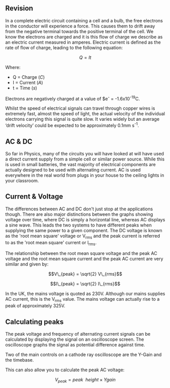 ## Revision
In a complete electric circuit containing a cell and a bulb, the free electrons in the conductor will experience a force. This causes them to drift away from the negative terminal towards the positive terminal of the cell. We know the electrons are charged and it is this flow of charge we describe as an electric current measured in amperes. Electric current is defined as the rate of flow of charge, leading to the following equation:

$$Q = It$$

Where:
- Q = Charge ($C$)
- I = Current ($A$)
- t = Time ($s$)

Electrons are negatively charged at a value of $e<sup>-</sup> = -1.6x10<sup>-19</sup>C.

Whilst the speed of electrical signals can travel through copper wires is extremely fast, almost the speed of light, the actual velocity of the individual electrons carrying this signal is quite slow. It varies widely but an average ‘drift velocity’ could be expected to be approximately 0.1mm s<sup>-1</sup>.

## AC & DC
So far in Physics, many of the circuits you will have looked at will have used a direct current supply from a simple cell or similar power source. While this is used in small batteries, the vast majority of electrical components are actually designed to be used with alternating current. AC is used everywhere in the real world from plugs in your house to the ceiling lights in your classroom.

## Current & Voltage
The differences between AC and DC don't just stop at the applications though. There are also major distinctions between the graphs showing voltage over time, where DC is simply a horizontal line, whereas AC displays a sine wave. This leads the two systems to have different peaks when supplying the same power to a given component. The DC voltage is known as the 'root mean square' voltage or V<sub>rms</sub> and the peak current is referred to as the 'root mean square' current or I<sub>rms</sub>.

<!--Insert AC/DC graph-->

The relationship between the root mean square voltage and the peak AC voltage and the root mean square current and the peak AC current are very similar and given by:

$$V\_{peak} = \sqrt{2} V\_{rms}$$

$$I\_{peak} = \sqrt{2} I\_{rms}$$

In the UK, the mains voltage is quoted as 230V. Although our mains supplies AC current, this is the V<sub>rms</sub> value. The mains voltage can actually rise to a peak of approximately 325V.

## Calculating peaks
The peak voltage and frequency of alternating current signals can be calculated by displaying the signal on an oscilloscope screen. The oscilloscope graphs the signal as potential difference against time.

Two of the main controls on a cathode ray oscilloscope are the Y-Gain and the timebase.

<!--Insert interactive activity with live graph and sliders-->

This can also allow you to calculate the peak AC voltage:

$$V_{peak} = peak \enspace height \times Y gain$$
